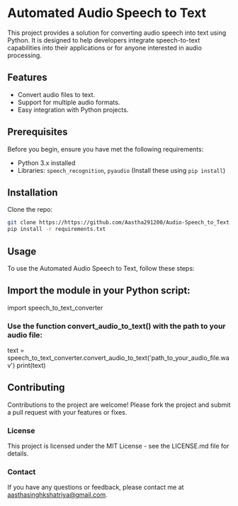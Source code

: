 # Automated Audio Speech to Text

This project provides a solution for converting audio speech into text using Python. It is designed to help developers integrate speech-to-text capabilities into their applications or for anyone interested in audio processing.

## Features

- Convert audio files to text.
- Support for multiple audio formats.
- Easy integration with Python projects.

## Prerequisites

Before you begin, ensure you have met the following requirements:
- Python 3.x installed
- Libraries: `speech_recognition`, `pyaudio` (Install these using `pip install`)

## Installation

Clone the repo:
```bash
git clone https://https://github.com/Aastha291200/Audio-Speech_to_Text.git
pip install -r requirements.txt
```
## Usage
To use the Automated Audio Speech to Text, follow these steps:

## Import the module in your Python script:
import speech_to_text_converter
### Use the function convert_audio_to_text() with the path to your audio file:
text = speech_to_text_converter.convert_audio_to_text('path_to_your_audio_file.wav')
print(text)

## Contributing
Contributions to the project are welcome! Please fork the project and submit a pull request with your features or fixes.

### License
This project is licensed under the MIT License - see the LICENSE.md file for details.

### Contact
If you have any questions or feedback, please contact me at aasthasinghkshatriya@gmail.com.
